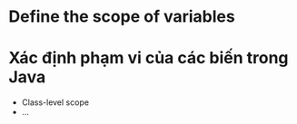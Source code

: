 # Define the scope of variables
# Xác định phạm vi của các biến trong Java

  - Class-level scope
  - ...
  
  
